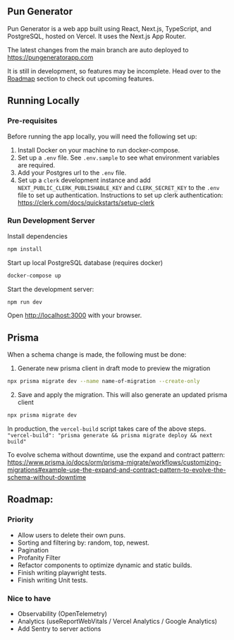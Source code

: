 ## Pun Generator
Pun Generator is a web app built using React, Next.js, TypeScript, and PostgreSQL, hosted on Vercel. It uses the Next.js App Router.

The latest changes from the main branch are auto deployed to https://pungeneratorapp.com

It is still in development, so features may be incomplete. Head over to the [Roadmap](#roadmap) section to check out upcoming features.

## Running Locally

### Pre-requisites
Before running the app locally, you will need the following set up:
1. Install Docker on your machine to run docker-compose.
1. Set up a `.env` file. See `.env.sample` to see what environment variables are required.
1. Add your Postgres url to the `.env` file.
1. Set up a `clerk` development instance and add `NEXT_PUBLIC_CLERK_PUBLISHABLE_KEY` and `CLERK_SECRET_KEY` to the `.env` file to set up authentication. Instructions to set up clerk authentication: https://clerk.com/docs/quickstarts/setup-clerk

### Run Development Server
Install dependencies

```bash
npm install
```

Start up local PostgreSQL database (requires docker)

```bash
docker-compose up
```

Start the development server:

```bash
npm run dev
```

Open [http://localhost:3000](http://localhost:3000) with your browser.


## Prisma

When a schema change is made, the following must be done:

1. Generate new prisma client in draft mode to preview the migration
```bash
npx prisma migrate dev --name name-of-migration --create-only
```

2. Save and apply the migration. This will also generate an updated prisma client
```bash
npx prisma migrate dev
```

In production, the `vercel-build` script takes care of the above steps.
`"vercel-build": "prisma generate && prisma migrate deploy && next build"`

To evolve schema without downtime, use the expand and contract pattern:
https://www.prisma.io/docs/orm/prisma-migrate/workflows/customizing-migrations#example-use-the-expand-and-contract-pattern-to-evolve-the-schema-without-downtime

## Roadmap:

### Priority
- Allow users to delete their own puns.
- Sorting and filtering by: random, top, newest.
- Pagination
- Profanity Filter
- Refactor components to optimize dynamic and static builds.
- Finish writing playwright tests.
- Finish writing Unit tests.

### Nice to have
- Observability (OpenTelemetry)
- Analytics (useReportWebVitals / Vercel Analytics / Google Analytics)
- Add Sentry to server actions

